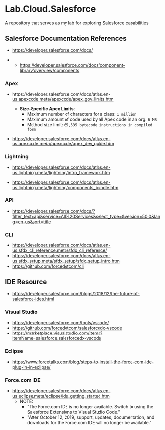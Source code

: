 # Lab.Cloud.Salesforce
A repository that serves as my lab for exploring Salesforce capabilities 


## Salesforce Documentation References
- https://developer.salesforce.com/docs/

- - https://developer.salesforce.com/docs/component-library/overview/components


### Apex 
- https://developer.salesforce.com/docs/atlas.en-us.apexcode.meta/apexcode/apex_gov_limits.htm
  + __Size-Specific Apex Limits__:
    * Maximum number of characters for a class:	```1 million```
    * Maximum amount of code used by all Apex code in an org:	```6 MB```
    * Method size limit: ```65,535 bytecode instructions in compiled form```
    
- https://developer.salesforce.com/docs/atlas.en-us.apexcode.meta/apexcode/apex_dev_guide.htm


### Lightning
- https://developer.salesforce.com/docs/atlas.en-us.lightning.meta/lightning/intro_framework.htm

- https://developer.salesforce.com/docs/atlas.en-us.lightning.meta/lightning/components_bundle.htm



### API
- https://developer.salesforce.com/docs/?filter_text=api&service=All%20Services&select_type=&version=50.0&lang=en-us&sort=title



### CLI
- https://developer.salesforce.com/docs/atlas.en-us.sfdx_cli_reference.meta/sfdx_cli_reference/
- https://developer.salesforce.com/docs/atlas.en-us.sfdx_setup.meta/sfdx_setup/sfdx_setup_intro.htm
- https://github.com/forcedotcom/cli



## IDE Resource
- https://developer.salesforce.com/blogs/2018/12/the-future-of-salesforce-ides.html

### Visual Studio 

- https://developer.salesforce.com/tools/vscode/
- https://github.com/forcedotcom/salesforcedx-vscode
- https://marketplace.visualstudio.com/items?itemName=salesforce.salesforcedx-vscode


### Eclipse 

- https://www.forcetalks.com/blog/steps-to-install-the-force-com-ide-plug-in-in-eclipse/



### Force.com IDE

- https://developer.salesforce.com/docs/atlas.en-us.eclipse.meta/eclipse/ide_getting_started.htm
  + NOTE: 
    * "The Force.com IDE is no longer available. Switch to using the Salesforce Extensions to Visual Studio Code."
    * "After October 12, 2019, support, updates, documentation, and downloads for the Force.com IDE will no longer be available."


